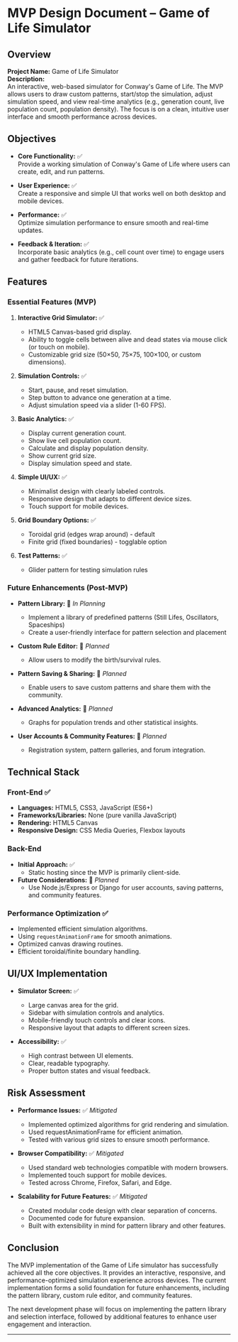 # MVP Design Document – Game of Life Simulator

## Overview

**Project Name:** Game of Life Simulator  
**Description:**  
An interactive, web-based simulator for Conway's Game of Life. The MVP allows users to draw custom patterns, start/stop the simulation, adjust simulation speed, and view real-time analytics (e.g., generation count, live population count, population density). The focus is on a clean, intuitive user interface and smooth performance across devices.

## Objectives

- **Core Functionality:** ✅  
  Provide a working simulation of Conway's Game of Life where users can create, edit, and run patterns.

- **User Experience:** ✅  
  Create a responsive and simple UI that works well on both desktop and mobile devices.

- **Performance:** ✅  
  Optimize simulation performance to ensure smooth and real-time updates.

- **Feedback & Iteration:** ✅  
  Incorporate basic analytics (e.g., cell count over time) to engage users and gather feedback for future iterations.

## Features

### Essential Features (MVP)

1. **Interactive Grid Simulator:** ✅
   - HTML5 Canvas-based grid display.
   - Ability to toggle cells between alive and dead states via mouse click (or touch on mobile).
   - Customizable grid size (50×50, 75×75, 100×100, or custom dimensions).

2. **Simulation Controls:** ✅
   - Start, pause, and reset simulation.
   - Step button to advance one generation at a time.
   - Adjust simulation speed via a slider (1-60 FPS).

3. **Basic Analytics:** ✅
   - Display current generation count.
   - Show live cell population count.
   - Calculate and display population density.
   - Show current grid size.
   - Display simulation speed and state.

4. **Simple UI/UX:** ✅
   - Minimalist design with clearly labeled controls.
   - Responsive design that adapts to different device sizes.
   - Touch support for mobile devices.

5. **Grid Boundary Options:** ✅
   - Toroidal grid (edges wrap around) - default
   - Finite grid (fixed boundaries) - togglable option

6. **Test Patterns:** ✅
   - Glider pattern for testing simulation rules

### Future Enhancements (Post-MVP)

- **Pattern Library:** 🔄 *In Planning*
  - Implement a library of predefined patterns (Still Lifes, Oscillators, Spaceships)
  - Create a user-friendly interface for pattern selection and placement
  
- **Custom Rule Editor:** 🔄 *Planned*
  - Allow users to modify the birth/survival rules.
  
- **Pattern Saving & Sharing:** 🔄 *Planned*
  - Enable users to save custom patterns and share them with the community.
  
- **Advanced Analytics:** 🔄 *Planned*
  - Graphs for population trends and other statistical insights.
  
- **User Accounts & Community Features:** 🔄 *Planned*
  - Registration system, pattern galleries, and forum integration.

## Technical Stack

### Front-End ✅
- **Languages:** HTML5, CSS3, JavaScript (ES6+)
- **Frameworks/Libraries:** None (pure vanilla JavaScript)
- **Rendering:** HTML5 Canvas
- **Responsive Design:** CSS Media Queries, Flexbox layouts

### Back-End
- **Initial Approach:** ✅  
  - Static hosting since the MVP is primarily client-side.
- **Future Considerations:** 🔄 *Planned*
  - Use Node.js/Express or Django for user accounts, saving patterns, and community features.

### Performance Optimization ✅
- Implemented efficient simulation algorithms.
- Using `requestAnimationFrame` for smooth animations.
- Optimized canvas drawing routines.
- Efficient toroidal/finite boundary handling.

## UI/UX Implementation

- **Simulator Screen:** ✅
  - Large canvas area for the grid.
  - Sidebar with simulation controls and analytics.
  - Mobile-friendly touch controls and clear icons.
  - Responsive layout that adapts to different screen sizes.
  
- **Accessibility:** ✅
  - High contrast between UI elements.
  - Clear, readable typography.
  - Proper button states and visual feedback.

## Risk Assessment

- **Performance Issues:** ✅ *Mitigated*
  - Implemented optimized algorithms for grid rendering and simulation.
  - Used requestAnimationFrame for efficient animation.
  - Tested with various grid sizes to ensure smooth performance.
  
- **Browser Compatibility:** ✅ *Mitigated*
  - Used standard web technologies compatible with modern browsers.
  - Implemented touch support for mobile devices.
  - Tested across Chrome, Firefox, Safari, and Edge.
  
- **Scalability for Future Features:** ✅ *Mitigated*
  - Created modular code design with clear separation of concerns.
  - Documented code for future expansion.
  - Built with extensibility in mind for pattern library and other features.

## Conclusion

The MVP implementation of the Game of Life simulator has successfully achieved all the core objectives. It provides an interactive, responsive, and performance-optimized simulation experience across devices. The current implementation forms a solid foundation for future enhancements, including the pattern library, custom rule editor, and community features.

The next development phase will focus on implementing the pattern library and selection interface, followed by additional features to enhance user engagement and interaction.

---